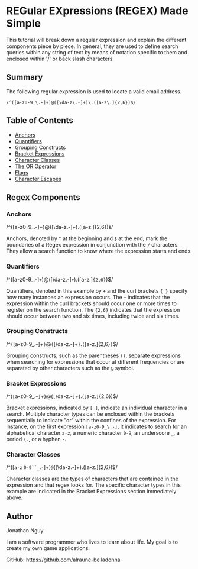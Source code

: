 # REGular EXpressions (REGEX) Made Simple

This tutorial will break down a regular expression and explain the different components piece by piece. In general, they are used to define search queries within any string of text by means of notation specific to them and enclosed within '/' or back slash characters.

## Summary

The following regular expression is used to locate a valid email address.

`/^([a-z0-9_\.-]+)@([\da-z\.-]+)\.([a-z\.]{2,6})$/`

## Table of Contents

- [Anchors](#anchors)
- [Quantifiers](#quantifiers)
- [Grouping Constructs](#grouping-constructs)
- [Bracket Expressions](#bracket-expressions)
- [Character Classes](#character-classes)
- [The OR Operator](#the-or-operator)
- [Flags](#flags)
- [Character Escapes](#character-escapes)

## Regex Components

### Anchors

/`^`([a-z0-9_\.-]+)@([\da-z\.-]+)\.([a-z\.]{2,6})`$`/

Anchors, denoted by `^` at the beginning and `$` at the end, mark the boundaries of a Regex expression in conjunction with the `/` characters. They allow a search function to know where the expression starts and ends.

### Quantifiers

/^([a-z0-9_\.-]`+`)@([\da-z\.-]`+`)\.([a-z\.]`{2,6}`)$/

Quantifiers, denoted in this example by `+` and the curl brackets `{ }` specify how many instances an expression occurs. The `+` indicates that the expression within the curl brackets should occur one or more times to register on the search function. The `{2,6}` indicates that the expression should occur between two and six times, including twice and six times.

### Grouping Constructs

/^`(`[a-z0-9_\.-]+`)`@`(`[\da-z\.-]+`)`\.`(`[a-z\.]{2,6}`)`$/

Grouping constructs, such as the parentheses `()`, separate expressions when searching for expressions that occur at different frequencies or are separated by other characters such as the `@` symbol.

### Bracket Expressions

/^(`[`a-z0-9_\.-`]`+)@(`[`\da-z\.-`]`+)\.(`[`a-z\.`]`{2,6})$/

Bracket expressions, indicated by `[ ]`, indicate an individual character in a search. Multiple character types can be enclosed within the brackets sequentially to indicate "or" within the confines of the expression. For instance, on the first expression `[a-z0-9_\.-]`, it indicates to search for an alphabetical character `a-z`, a numeric character `0-9`, an underscore `_`, a period `\.`, or a hyphen `-`.

### Character Classes

/^([`a-z` `0-9``_`\.`-`]+)`@`([\da-z\.-]+)\.([a-z\.]{2,6})$/

Character classes are the types of characters that are contained in the expression and that regex looks for. The specific character types in this example are indicated in the Bracket Expressions section immediately above.

## Author

Jonathan Nguy

I am a software programmer who lives to learn about life. My goal is to create my own game applications.

GitHub: https://github.com/alraune-belladonna
